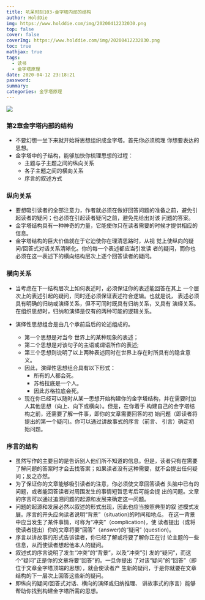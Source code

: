 ```yaml
---
title: 吼呆时刻103-金字塔内部的结构
author: HoldDie
img: https://www.holddie.com/img/20200412232030.png
top: false
cover: false
coverImg: https://www.holddie.com/img/20200412232030.png
toc: true
mathjax: true
tags:
  - 读书
  - 金字塔原理
date: 2020-04-12 23:18:21
password:
summary: 
categories: 金字塔原理
---
```


![](https://www.holddie.com/img/20200412232030.png)

### 第2章金字塔内部的结构

- 不要幻想一坐下来就开始将思想组织成金字塔。首先你必须梳理 你想要表达的思想。
- 金字塔中的子结构，能够加快你梳理思想的过程：
  - 主题与子主题之间的纵向关系
  - 各子主题之间的横向关系
  - 序言的叙述方式

### 纵向关系

- 要想吸引读者的全部注意力，作者就必须在做好回答问题的准备之前，避免引起读者的疑问；也必须在引起读者疑问之前，避免先给出对该 问题的答案。
- 金字塔结构具有一种神奇的力量，它能使你只在读者需要的时候才提供相应的信息。
- 金字塔结构的巨大价值就在于它迫使你在理清思路时，从视 觉上使纵向的疑问/回答式对话关系清晰化。你的每一个表述都应当引发读 者的疑问，而你也必须在这一表述下的横向结构层次上逐个回答读者的疑问。

### 横向关系

- 当考虑在下一结构层次上如何表述时，必须保证你的表述能回答在其上 一个层次上的表述引起的疑问，同时还必须保证表述符合逻辑。也就是说， 表述必须具有明确的归纳或演绎关系，但不可同时既具有归纳关系，又具有 演绎关系。在组织思想时，归纳和演绎是仅有的两种可能的逻辑关系。

- 演绎性思想组合是由几个承前启后的论述组成的。
  - 第一个思想是对当今 世界上的某种现象的表述；
  - 第二个思想是对该句子的主语或谓语所作的表述;
  - 第三个思想则说明了以上两种表述同时在世界上存在时所具有的隐含意义。
  - 因此，演绎性思想组合具有以下形式：
    - 所有的人都会死。
    - 苏格拉底是一个人。
    - 因此苏格拉底会死。
  - 现在你已经可以随时从某一思想开始构建你的金字塔结构，并在需要时加人其他思想（向上、向下或横向）。但是，在你着手 构建自己的金字塔结构之前，还需要了解一件事，即你的文章需要回答的初 始问题（即读者将提出的第一个疑问)。你可以通过讲故事式的序言（前言、 引言）确定初始问题。

### 序言的结构

- 虽然写作的主要目的是告诉别人他们所不知道的信息。但是，读者只有在需要了解问题的答案时才会去找答案；如果读者没有这种需要，就不会提出任何疑问；反之亦然。
- 为了保证你的文章能够吸引读者的注意，你必须使文章回答读者 头脑中已有的问题，或者能回答读者对周围发生的事情短暂思考后可能会提 出的问题。文章的序言可以通过追溯问题的起源和发展来确定这一问题。
- 问题的起源和发展必然以叙述的形式出现，因此也应当按照典型的叙 述模式发展。序言的开头应向读者说明“背景”（situation)的时间和地点。 在这一背景中应当发生了某件事情，可称为“冲突”（complication)，使 读者提出（或将使读者提出）你的文章将要“回答”（answer)的“疑问” (question)。
- 序言以讲故事的形式告诉读者，你已经了解或将要了解你正在讨 论主题的一些信息，从而使读者想起他本人的疑问。
- 叙述式的序言说明了发生“冲突”的“背景”，以及“冲突”引 发的“疑问”，而这个“疑问”正是你的文章将要“回答”的。一旦你提出 了对该“疑问”的“回答”（即位于文章金字塔顶端的思想），就会使读者产 生新的疑问，于是你就要在文章结构的下一层次上回答这些新的疑问。
- 即纵向的疑问/回答式对话、横向的演绎或归纳推理、 讲故事式的序言）能够帮助你找到构建金字塔所需的思想。